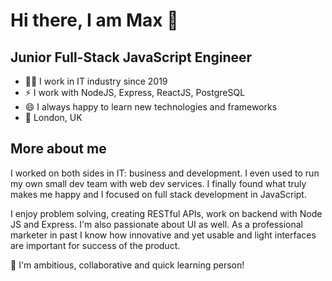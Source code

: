 # Hi there, I am Max 👋
## Junior Full-Stack JavaScript Engineer

- 👨‍💻 I work in IT industry since 2019
- ⚡ I work with NodeJS, Express, ReactJS, PostgreSQL
- 😄 I always happy to learn new technologies and frameworks 
- 🎡 London, UK

## More about me
I worked on both sides in IT: business and development. I even used to run my own small dev team with web dev services. 
I finally found what truly makes me happy and I focused on full stack development in JavaScript.

I enjoy problem solving, creating RESTful APIs, work on backend with Node JS and Express. 
I'm also passionate about UI as well. 
As a professional marketer in past I know how innovative and yet usable and light interfaces are important for success of the product.

🥇 I'm ambitious, collaborative and quick learning person!
